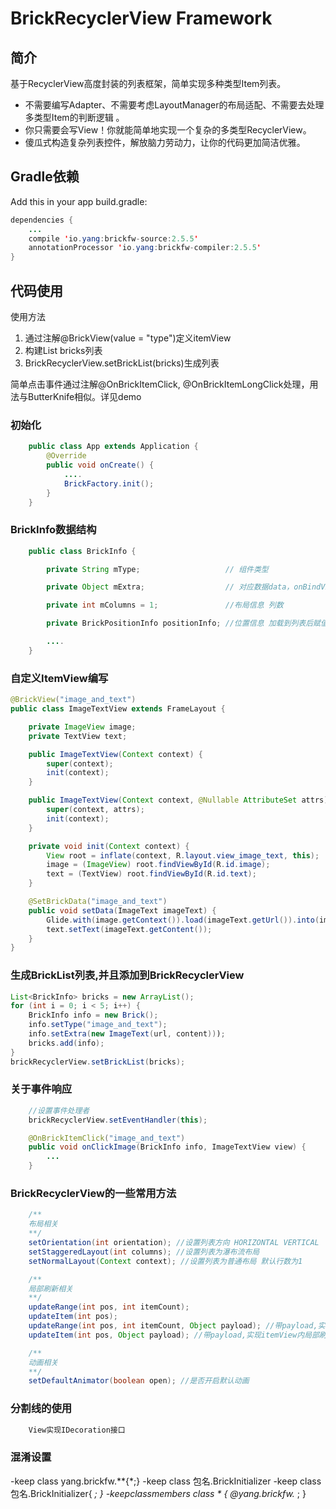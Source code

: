 # BrickRecyclerView Framework

## 简介
基于RecyclerView高度封装的列表框架，简单实现多种类型Item列表。
+ 不需要编写Adapter、不需要考虑LayoutManager的布局适配、不需要去处理多类型Item的判断逻辑 。
+ 你只需要会写View！你就能简单地实现一个复杂的多类型RecyclerView。
+ 傻瓜式构造复杂列表控件，解放脑力劳动力，让你的代码更加简洁优雅。

## Gradle依赖

Add this in your app build.gradle:

```java
dependencies {
    ...
    compile 'io.yang:brickfw-source:2.5.5'
    annotationProcessor 'io.yang:brickfw-compiler:2.5.5'
}
```

## 代码使用

使用方法
1.  通过注解@BrickView(value = "type")定义itemView
2.  构建List<BrickInfo> bricks列表
3.  BrickRecyclerView.setBrickList(bricks)生成列表

简单点击事件通过注解@OnBrickItemClick, @OnBrickItemLongClick处理，用法与ButterKnife相似。详见demo

### 初始化
```java
    public class App extends Application {
        @Override
        public void onCreate() {
            ....
            BrickFactory.init();
        }
    }
```

### BrickInfo数据结构
```java
    public class BrickInfo {

        private String mType;                   // 组件类型

        private Object mExtra;                  // 对应数据data，onBindViewHolder需要绑定的数据

        private int mColumns = 1;               //布局信息 列数

        private BrickPositionInfo positionInfo; //位置信息 加载到列表后赋值

        ....
    }
```

### 自定义ItemView编写
```java
@BrickView("image_and_text")
public class ImageTextView extends FrameLayout {

    private ImageView image;
    private TextView text;

    public ImageTextView(Context context) {
        super(context);
        init(context);
    }

    public ImageTextView(Context context, @Nullable AttributeSet attrs) {
        super(context, attrs);
        init(context);
    }

    private void init(Context context) {
        View root = inflate(context, R.layout.view_image_text, this);
        image = (ImageView) root.findViewById(R.id.image);
        text = (TextView) root.findViewById(R.id.text);
    }

    @SetBrickData("image_and_text")
    public void setData(ImageText imageText) {
        Glide.with(image.getContext()).load(imageText.getUrl()).into(image);
        text.setText(imageText.getContent());
    }
}
```

### 生成BrickList列表,并且添加到BrickRecyclerView
```java
List<BrickInfo> bricks = new ArrayList();
for (int i = 0; i < 5; i++) {
    BrickInfo info = new Brick();
    info.setType("image_and_text");
    info.setExtra(new ImageText(url, content)));
    bricks.add(info);
}
brickRecyclerView.setBrickList(bricks);
```

### 关于事件响应
```java
    //设置事件处理者
    brickRecyclerView.setEventHandler(this);

    @OnBrickItemClick("image_and_text")
    public void onClickImage(BrickInfo info, ImageTextView view) {
        ...
    }
```

### BrickRecyclerView的一些常用方法
```java
    /**
    布局相关
    **/
    setOrientation(int orientation); //设置列表方向 HORIZONTAL VERTICAL
    setStaggeredLayout(int columns); //设置列表为瀑布流布局
    setNormalLayout(Context context); //设置列表为普通布局 默认行数为1

    /**
    局部刷新相关
    **/
    updateRange(int pos, int itemCount);
    updateItem(int pos);
    updateRange(int pos, int itemCount, Object payload); //带payload,实现itemView内局部刷新
    updateItem(int pos, Object payload); //带payload,实现itemView内局部刷新

    /**
    动画相关
    **/
    setDefaultAnimator(boolean open); //是否开启默认动画
```

### 分割线的使用
```java
    View实现IDecoration接口
```

### 混淆设置
-keep class yang.brickfw.**{*;}
-keep class 包名.BrickInitializer
-keep class 包名.BrickInitializer{ *; }
-keepclassmembers class * {
    @yang.brickfw.* <methods>;
}

